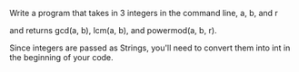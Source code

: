 Write a program that takes in 3 integers in the command line, a, b, and r

and returns gcd(a, b), lcm(a, b), and powermod(a, b, r).

Since integers are passed as Strings, you'll need to convert them into int in the beginning of your code.
